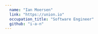 ```yaml
---
  name: "Ian Moersen"
  link: "https://union.io"
  occupation_title: "Software Engineer"
  github: "i-a-n"
---
```

